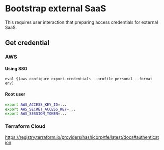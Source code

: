 # Bootstrap external SaaS

This requires user interaction that preparing access credentials for external SaaS.

## Get credential

### AWS

#### Using SSO

`eval $(aws configure export-credentials --profile personal --format env)`

#### Root user

```Bash
export AWS_ACCESS_KEY_ID=...
export AWS_SECRET_ACCESS_KEY=...
export AWS_SESSION_TOKEN=...
```

### Terraform Cloud

https://registry.terraform.io/providers/hashicorp/tfe/latest/docs#authentication

